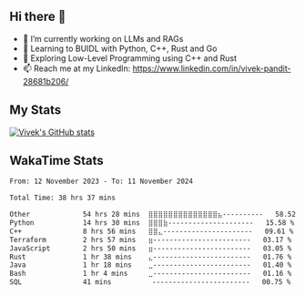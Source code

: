 ## Hi there 👋

- 🔭 I’m currently working on LLMs and RAGs
- 🌱 Learning to BUIDL with Python, C++, Rust and Go 
- 🤔 Exploring Low-Level Programming using C++ and Rust 
- 📫 Reach me at my LinkedIn: https://www.linkedin.com/in/vivek-pandit-28681b206/

## My Stats
[![Vivek's GitHub stats](https://github-readme-stats.vercel.app/api?username=ipanditi&show_icons=true&theme=dark)](https://ipanditi.github.io/)

## WakaTime Stats
<!--START_SECTION:waka-->

```txt
From: 12 November 2023 - To: 11 November 2024

Total Time: 38 hrs 37 mins

Other             54 hrs 28 mins  ⣿⣿⣿⣿⣿⣿⣿⣿⣿⣿⣿⣿⣿⣿⣦----------   58.52 %
Python            14 hrs 30 mins  ⣿⣿⣿⣷---------------------   15.58 %
C++               8 hrs 56 mins   ⣿⣿⣄----------------------   09.61 %
Terraform         2 hrs 57 mins   ⣶------------------------   03.17 %
JavaScript        2 hrs 50 mins   ⣶------------------------   03.05 %
Rust              1 hr 38 mins    ⣄------------------------   01.76 %
Java              1 hr 18 mins    ⣀------------------------   01.40 %
Bash              1 hr 4 mins     ⣀------------------------   01.16 %
SQL               41 mins          ------------------------   00.75 %
```

<!--END_SECTION:waka-->


